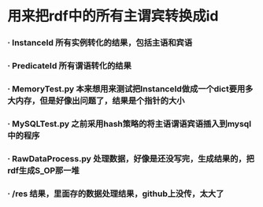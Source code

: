 # 用来把rdf中的所有主谓宾转换成id
### · InstanceId 所有实例转化的结果，包括主语和宾语
### · PredicateId 所有谓语转化的结果
### · MemoryTest.py 本来想用来测试把InstanceId做成一个dict要用多大内存，但是好像出问题了，结果是个指针的大小
### · MySQLTest.py 之前采用hash策略的将主语谓语宾语插入到mysql中的程序
### · RawDataProcess.py 处理数据，好像是还没写完，生成结果的，把rdf生成S_OP那一堆
### · /res 结果，里面存的数据处理结果，github上没传，太大了
